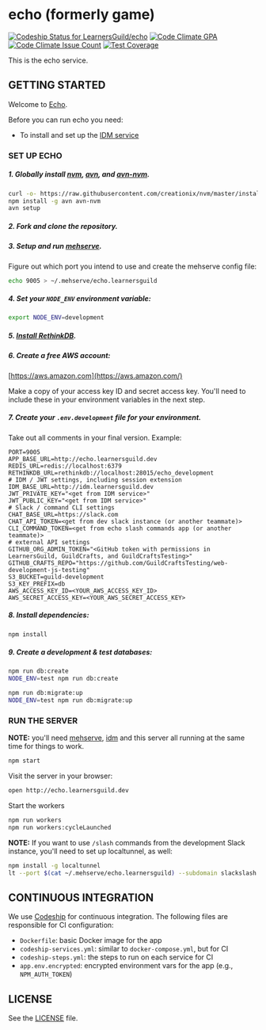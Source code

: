 # echo (formerly game)

[ ![Codeship Status for LearnersGuild/echo](https://codeship.com/projects/8ee1a1d0-17e4-0134-1d69-2a776fb5d411/status?branch=master)](https://codeship.com/projects/158610)
[![Code Climate GPA](https://codeclimate.com/repos/579a4ec2e7852e0064005f1b/badges/595cf326e7b71a7ac600287c/gpa.svg)](https://codeclimate.com/repos/579a4ec2e7852e0064005f1b/feed)
[![Code Climate Issue Count](https://codeclimate.com/repos/579a4ec2e7852e0064005f1b/badges/595cf326e7b71a7ac600287c/issue_count.svg)](https://codeclimate.com/repos/579a4ec2e7852e0064005f1b/feed)
[![Test Coverage](https://codeclimate.com/repos/579a4ec2e7852e0064005f1b/badges/595cf326e7b71a7ac600287c/coverage.svg)](https://codeclimate.com/repos/579a4ec2e7852e0064005f1b/coverage)

This is the echo service.

## GETTING STARTED

Welcome to [Echo](http://i.giphy.com/MGU6B1h1jSfja.gif).

Before you can run echo you need:
- To install and set up the [IDM service](https://github.com/LearnersGuild/idm)

### SET UP ECHO

##### 1. **Globally** install [nvm][nvm], [avn][avn], and [avn-nvm][avn-nvm].

```bash
curl -o- https://raw.githubusercontent.com/creationix/nvm/master/install.sh | bash
npm install -g avn avn-nvm
avn setup
```

##### 2. Fork and clone the repository.

##### 3. Setup and run [mehserve][mehserve].

Figure out which port you intend to use and create the mehserve config file:
```bash
echo 9005 > ~/.mehserve/echo.learnersguild
```

##### 4. Set your `NODE_ENV` environment variable:

```bash
export NODE_ENV=development
```

##### 5. [Install RethinkDB][install-rethinkdb].

##### 6. Create a free AWS account:
[https://aws.amazon.com](https://aws.amazon.com/)

Make a copy of your access key ID and secret access key. You'll need to include these in your  environment variables in the next step.

##### 7. Create your `.env.development` file for your environment.
Take out all comments in your final version.
Example:
```
PORT=9005
APP_BASE_URL=http://echo.learnersguild.dev
REDIS_URL=redis://localhost:6379
RETHINKDB_URL=rethinkdb://localhost:28015/echo_development
# IDM / JWT settings, including session extension
IDM_BASE_URL=http://idm.learnersguild.dev
JWT_PRIVATE_KEY="<get from IDM service>"
JWT_PUBLIC_KEY="<get from IDM service>"
# Slack / command CLI settings
CHAT_BASE_URL=https://slack.com
CHAT_API_TOKEN=<get from dev slack instance (or another teammate)>
CLI_COMMAND_TOKEN=<get from echo slash commands app (or another teammate)>
# external API settings
GITHUB_ORG_ADMIN_TOKEN="<GitHub token with permissions in LearnersGuild, GuildCrafts, and GuildCraftsTesting>"
GITHUB_CRAFTS_REPO="https://github.com/GuildCraftsTesting/web-development-js-testing"
S3_BUCKET=guild-development
S3_KEY_PREFIX=db
AWS_ACCESS_KEY_ID=<YOUR_AWS_ACCESS_KEY_ID>
AWS_SECRET_ACCESS_KEY=<YOUR_AWS_SECRET_ACCESS_KEY>
```

##### 8. Install dependencies:

```bash
npm install
```

##### 9. Create a development & test databases:

```bash
npm run db:create
NODE_ENV=test npm run db:create
```

```bash
npm run db:migrate:up
NODE_ENV=test npm run db:migrate:up
```

### RUN THE SERVER

**NOTE:** you'll need [mehserve][mehserve], [idm][idm] and this server all running at the same time for things to work.

```bash
npm start
```

Visit the server in your browser:

```bash
open http://echo.learnersguild.dev
```

Start the workers
```bash
npm run workers
npm run workers:cycleLaunched
```

**NOTE:** If you want to use `/slash` commands from the development Slack instance, you'll need to set up localtunnel, as well:

```bash
npm install -g localtunnel
lt --port $(cat ~/.mehserve/echo.learnersguild) --subdomain slackslash
```

## CONTINUOUS INTEGRATION

We use [Codeship](https://codeship.com/) for continuous integration. The following files are responsible for CI configuration:

- `Dockerfile`: basic Docker image for the app
- `codeship-services.yml`: similar to `docker-compose.yml`, but for CI
- `codeship-steps.yml`: the steps to run on each service for CI
- `app.env.encrypted`: encrypted environment vars for the app (e.g., `NPM_AUTH_TOKEN`)


## LICENSE

See the [LICENSE](./LICENSE) file.


[idm]: https://github.com/LearnersGuild/idm
[github-register-application]: https://github.com/settings/applications/new
[install-rethinkdb]: https://www.rethinkdb.com/docs/install/
[mehserve]: https://github.com/timecounts/mehserve
[nvm]: https://github.com/creationix/nvm
[avn]: https://github.com/wbyoung/avn
[avn-nvm]: https://github.com/wbyoung/avn-nvm
